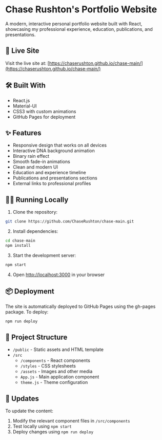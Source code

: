 # Chase Rushton's Portfolio Website

A modern, interactive personal portfolio website built with React, showcasing my professional experience, education, publications, and presentations.

## 🚀 Live Site

Visit the live site at: [https://chaserushton.github.io/chase-main/](https://chaserushton.github.io/chase-main/)

## 🛠️ Built With

- React.js
- Material-UI
- CSS3 with custom animations
- GitHub Pages for deployment

## ✨ Features

- Responsive design that works on all devices
- Interactive DNA background animation
- Binary rain effect
- Smooth fade-in animations
- Clean and modern UI
- Education and experience timeline
- Publications and presentations sections
- External links to professional profiles

## 🏃‍♂️ Running Locally

1. Clone the repository:
```bash
git clone https://github.com/ChaseRushton/chase-main.git
```

2. Install dependencies:
```bash
cd chase-main
npm install
```

3. Start the development server:
```bash
npm start
```

4. Open [http://localhost:3000](http://localhost:3000) in your browser

## 📦 Deployment

The site is automatically deployed to GitHub Pages using the gh-pages package. To deploy:

```bash
npm run deploy
```

## 📁 Project Structure

- `/public` - Static assets and HTML template
- `/src`
  - `/components` - React components
  - `/styles` - CSS stylesheets
  - `/assets` - Images and other media
  - `App.js` - Main application component
  - `theme.js` - Theme configuration

## 🔄 Updates

To update the content:
1. Modify the relevant component files in `/src/components`
2. Test locally using `npm start`
3. Deploy changes using `npm run deploy`

